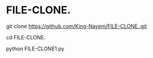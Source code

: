 # FILE-CLONE.
git clone https://github.com/King-Nayem/FILE-CLONE..git

cd FILE-CLONE.


python FILE-CLONE1.py
